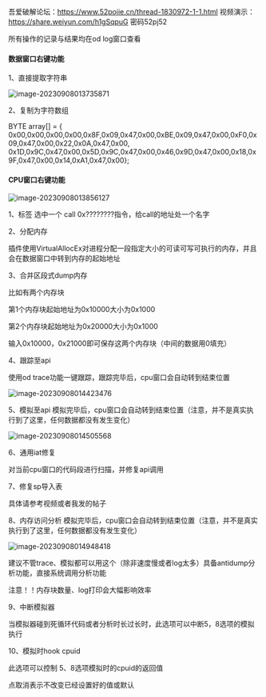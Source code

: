 吾爱破解论坛：https://www.52pojie.cn/thread-1830972-1-1.html
视频演示：https://share.weiyun.com/h1gSqpuG 密码52pj52


所有操作的记录与结果均在od log窗口查看

#### **数据窗口右键功能**

1、直接提取字符串

![image-20230908013735871](https://github.com/mizukiyyds/od_plugin/tree/main/pic/1.png)

2、复制为字符数组

BYTE array[] = {
	0x00,0x00,0x00,0x00,0x8F,0x09,0x47,0x00,0xBE,0x09,0x47,0x00,0xF0,0x09,0x47,0x00,0x22,0x0A,0x47,0x00,
0x1D,0x9C,0x47,0x00,0x5D,0x9C,0x47,0x00,0x46,0x9D,0x47,0x00,0x18,0x9F,0x47,0x00,0x14,0xA1,0x47,0x00};

#### **CPU窗口右键功能**

![image-20230908013856127](https://github.com/mizukiyyds/od_plugin/tree/main/pic/2.png)

1、标签 选中一个 call 0x????????指令，给call的地址处一个名字

2、分配内存

插件使用VirtualAllocEx对进程分配一段指定大小的可读可写可执行的内存，并且会在数据窗口中转到内存的起始地址

3、合并区段式dump内存

比如有两个内存块

第1个内存块起始地址为0x10000大小为0x1000

第2个内存块起始地址为0x20000大小为0x1000

输入0x10000，0x21000即可保存这两个内存块（中间的数据用0填充）

4、跟踪至api

使用od trace功能一键跟踪，跟踪完毕后，cpu窗口会自动转到结束位置

![image-20230908014423476](https://github.com/mizukiyyds/od_plugin/tree/main/pic/3.png)

5、模拟至api
模拟完毕后，cpu窗口会自动转到结束位置（注意，并不是真实执行到了这里，任何数据都没有发生变化）

![image-20230908014505568](https://github.com/mizukiyyds/od_plugin/tree/main/pic/4.png)

6、通用iat修复

对当前cpu窗口的代码段进行扫描，并修复api调用

7、修复sp导入表

具体请参考视频或者我发的帖子


8、内存访问分析
模拟完毕后，cpu窗口会自动转到结束位置（注意，并不是真实执行到了这里，任何数据都没有发生变化）

![image-20230908014948418](https://github.com/mizukiyyds/od_plugin/tree/main/pic/5.png)

建议不管trace、模拟都可以用这个（除非速度慢或者log太多）具备antidump分析功能，直接系统调用分析功能

注意！！内存块数量、log打印会大幅影响效率

9、中断模拟器

当模拟器碰到死循环代码或者分析时长过长时，此选项可以中断5，8选项的模拟执行

10、模拟时hook cpuid

此选项可以控制 5、8选项模拟时的cpuid的返回值

点取消表示不改变已经设置好的值或默认
